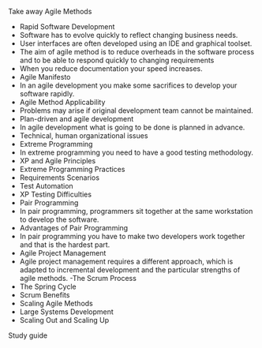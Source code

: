 Take away
Agile Methods
- Rapid Software Development
- Software has to evolve quickly to reflect changing business needs.
- User interfaces are often developed using an IDE and graphical toolset.
- The aim of agile method is to reduce overheads in the software process and to be able to respond quickly to changing requirements
- When you reduce documentation your speed increases.
- Agile Manifesto
- In an agile development you make some sacrifices to develop your software rapidly.
- Agile Method Applicability
- Problems may arise if original development team cannot be maintained.
- Plan-driven and agile development
- In agile development what is going to be done is planned in advance.
- Technical, human organizational issues
- Extreme Programming
- In extreme programming you need to have a good testing methodology.
- XP and Agile Principles
- Extreme Programming Practices
- Requirements Scenarios
- Test Automation
- XP Testing Difficulties
- Pair Programming
- In pair programming, programmers sit together at the same workstation to develop the software.
- Advantages of Pair Programming
- In pair programming you have to make two developers work together and that is the hardest part.
- Agile Project Management
- Agile project management requires a different approach, which is adapted to incremental development and the particular strengths of agile methods.
-The Scrum Process
- The Spring Cycle
- Scrum Benefits	
- Scaling Agile Methods
- Large Systems Development
- Scaling Out and Scaling Up

Study guide